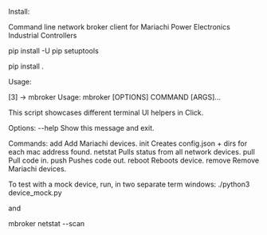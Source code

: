 Install:

Command line network broker client for Mariachi Power Electronics Industrial Controllers

pip install -U pip setuptools

pip install .


Usage:

[3] → mbroker
Usage: mbroker [OPTIONS] COMMAND [ARGS]...

  This script showcases different terminal UI helpers in Click.

Options:
  --help  Show this message and exit.

Commands:
  add      Add Mariachi devices.
  init     Creates config.json + dirs for each mac address found.
  netstat  Pulls status from all network devices.
  pull     Pull code in.
  push     Pushes code out.
  reboot   Reboots device.
  remove   Remove Mariachi devices.

To test with a mock device, run, in two separate term windows:
./python3 device_mock.py

and

mbroker netstat --scan